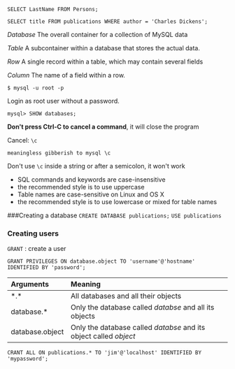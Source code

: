 `SELECT LastName FROM Persons;`

`SELECT title FROM publications WHERE author = 'Charles Dickens';`

*Database*
The overall container for a collection of MySQL data

*Table*
A subcontainer within a database that stores the actual data.

*Row*
A single record within a table, which may contain several fields

*Column*
The name of a field within a row.

`$ mysql -u root -p`

Login as root user without a password.

`mysql> SHOW databases;`

**Don't press Ctrl-C to cancel a command**, it will close the program

Cancel: `\c`

`meaningless gibberish to mysql \c`

Don't use `\c` inside a string or after a semicolon, it won't work


- SQL commands and keywords are case-insensitive
- the recommended style is to use uppercase
- Table names are case-sensitive on Linux and OS X
- the recommended style is to use lowercase or mixed for table names

###Creating a database
`CREATE DATABASE publications;`
`USE publications`

### Creating users

`GRANT` : create a user

`GRANT PRIVILEGES ON database.object TO 'username'@'hostname' IDENTIFIED BY 'password';`

| Arguments      |  Meaning |
| :------------- | :---------------------------------------- |
| \*.\*          | All databases and all their objects       |
| database.\*    | Only the database called *databse* and all its objects       |
| database.object| Only the database called *databse* and its object called *object*       |


`CRANT ALL ON publications.* TO 'jim'@'localhost' IDENTIFIED BY 'mypassword';`
